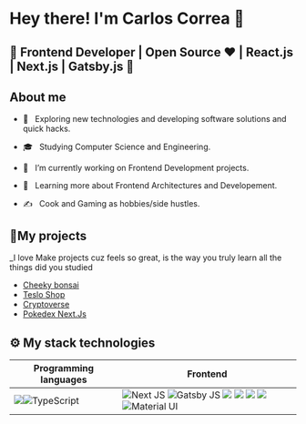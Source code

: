 # Hey there! I'm Carlos Correa 👋
## 🚀 Frontend Developer | Open Source ♥ | React.js | Next.js | Gatsby.js  🚀

## About me
 - 🤔 &nbsp; Exploring new technologies and developing software solutions and quick hacks.
  
  - 🎓 &nbsp; Studying Computer Science and Engineering.
  
  - 💼 &nbsp; I’m currently working on Frontend Development projects.
  
  - 🌱 &nbsp; Learning more about Frontend Architectures and Developement.
  
  - ✍️ &nbsp; Cook and Gaming as hobbies/side hustles.  

## 🚀My projects 

_I love Make projects cuz feels so great, is the way you truly learn all the things did you studied

- [Cheeky bonsai](https://cheekybonsai.com)
- [Teslo Shop](https://github.com/Deadflight/nextjs-teslo-shop)
- [Cryptoverse](https://github.com/Deadflight/cryptoverse-react-app)
- [Pokedex Next.Js](https://github.com/Deadflight/pokedex-nextjs)

## ⚙ My stack technologies
|Programming languages|Frontend|
|---|---|
|<img src="https://img.shields.io/badge/JavaScript-323330?style=for-the-badge&logo=javascript&logoColor=F7DF1E"/>![TypeScript](https://img.shields.io/badge/typescript-%23007ACC.svg?style=for-the-badge&logo=typescript&logoColor=white) | ![Next JS](https://img.shields.io/badge/Next-black?style=for-the-badge&logo=next.js&logoColor=white)  ![Gatsby JS](https://img.shields.io/badge/GATSBY-8938b2?style=for-the-badge&logo=gatsby&logoColor=white%22/%3E) <img src="https://img.shields.io/badge/React-20232A?style=for-the-badge&logo=react&logoColor=61DAFB"/> <img src="https://img.shields.io/badge/Tailwind_CSS-38B2AC?style=for-the-badge&logo=tailwind-css&logoColor=white"/> <img src="https://img.shields.io/badge/HTML5-E34F26?style=for-the-badge&logo=html5&logoColor=white"/> <img src="https://img.shields.io/badge/CSS3-1572B6?style=for-the-badge&logo=css3&logoColor=white"/> ![Material UI](https://img.shields.io/badge/MATERIAL_UI-385bb2?style=for-the-badge&logo=mui&logoColor=white%22/%3E)|
